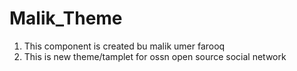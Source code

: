 # Malik_Theme
1. This component is created bu malik umer farooq
2. This is new theme/tamplet for ossn open source social network 
